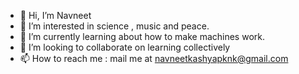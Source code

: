 - 👋 Hi, I’m Navneet
- 👀 I’m interested in science , music and peace.
- 🌱 I’m currently learning about how to make machines work.  
- 💞️ I’m looking to collaborate on learning collectively
- 📫 How to reach me : mail me at navneetkashyapknk@gmail.com

<!---
navneet68/navneet68 is a ✨ special ✨ repository because its `README.md` (this file) appears on your GitHub profile.
You can click the Preview link to take a look at your changes.
--->
